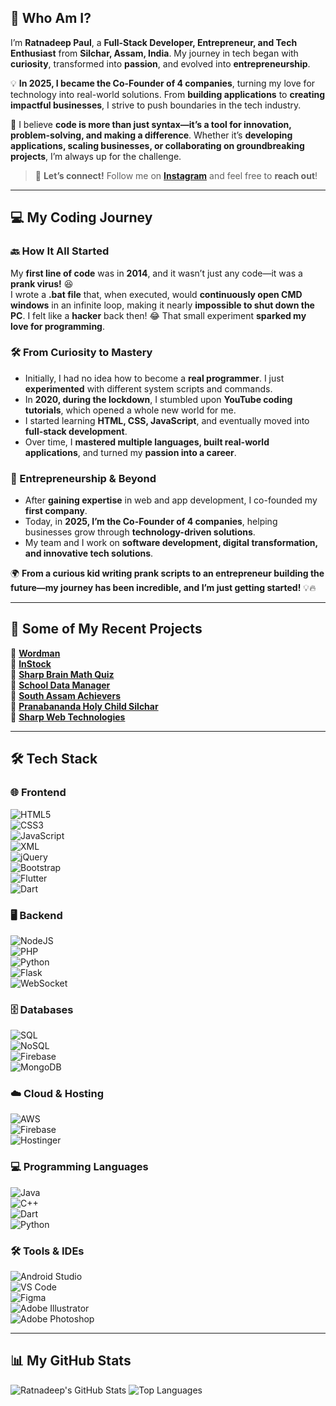 ## 🌟 Who Am I?  

I’m **Ratnadeep Paul**, a **Full-Stack Developer, Entrepreneur, and Tech Enthusiast** from **Silchar, Assam, India**. My journey in tech began with **curiosity**, transformed into **passion**, and evolved into **entrepreneurship**.  

💡 **In 2025, I became the Co-Founder of 4 companies**, turning my love for technology into real-world solutions. From **building applications** to **creating impactful businesses**, I strive to push boundaries in the tech industry.  

🚀 I believe **code is more than just syntax—it’s a tool for innovation, problem-solving, and making a difference**. Whether it’s **developing applications, scaling businesses, or collaborating on groundbreaking projects**, I’m always up for the challenge.  

> 💬 **Let’s connect!** Follow me on **[Instagram](https://www.instagram.com/_ratnadeep_paul_/)** and feel free to **reach out**!  

---

## 💻 My Coding Journey  

### 🔙 How It All Started  
My **first line of code** was in **2014**, and it wasn’t just any code—it was a **prank virus!** 😆  
I wrote a **.bat file** that, when executed, would **continuously open CMD windows** in an infinite loop, making it nearly **impossible to shut down the PC**. I felt like a **hacker** back then! 😂 That small experiment **sparked my love for programming**.  

### 🛠️ From Curiosity to Mastery  
- Initially, I had no idea how to become a **real programmer**. I just **experimented** with different system scripts and commands.  
- In **2020, during the lockdown**, I stumbled upon **YouTube coding tutorials**, which opened a whole new world for me.  
- I started learning **HTML, CSS, JavaScript**, and eventually moved into **full-stack development**.  
- Over time, I **mastered multiple languages, built real-world applications**, and turned my **passion into a career**.  

### 🚀 Entrepreneurship & Beyond  
- After **gaining expertise** in web and app development, I co-founded my **first company**.  
- Today, in **2025, I’m the Co-Founder of 4 companies**, helping businesses grow through **technology-driven solutions**.  
- My team and I work on **software development, digital transformation, and innovative tech solutions**.  

🌍 **From a curious kid writing prank scripts to an entrepreneur building the future—my journey has been incredible, and I’m just getting started!** 💡🔥  

---

## 🚀 Some of My Recent Projects  
🔹 **[Wordman](https://play.google.com/store/apps/details?id=com.sharpwebtechnologies.education.wordman)**  
🔹 **[InStock](https://play.google.com/store/apps/details?id=com.sharpwebtechnologies.tool.instock.instock)**  
🔹 **[Sharp Brain Math Quiz](https://play.google.com/store/apps/details?id=com.sharpwebtechnologies.games.sharp_brain_math_quiz)**  
🔹 **[School Data Manager](https://play.google.com/store/apps/details?id=com.sharpwebtechnologies.education.school_data_manager)**  
🔹 **[South Assam Achievers](https://sharpwebtechnologies.com/SAAA/)**  
🔹 **[Pranabananda Holy Child Silchar](http://holychildsilchar.com/)**  
🔹 **[Sharp Web Technologies](https://sharpwebtechnologies.com/)**  

---

## 🛠 Tech Stack  

### 🌐 Frontend  
![HTML5](https://img.shields.io/badge/html5-%23E34F26.svg?style=flat&logo=html5&logoColor=white)  
![CSS3](https://img.shields.io/badge/css3-%231572B6.svg?style=flat&logo=css3&logoColor=white)  
![JavaScript](https://img.shields.io/badge/javascript-%23F7DF1E.svg?style=flat&logo=javascript&logoColor=black)  
![XML](https://img.shields.io/badge/xml-%23E34F26.svg?style=flat&logo=xml&logoColor=white)  
![jQuery](https://img.shields.io/badge/jquery-%230769AD.svg?style=flat&logo=jquery&logoColor=white)  
![Bootstrap](https://img.shields.io/badge/bootstrap-%238511FA.svg?style=flat&logo=bootstrap&logoColor=white)  
![Flutter](https://img.shields.io/badge/flutter-%2302569B.svg?style=flat&logo=flutter&logoColor=white)  
![Dart](https://img.shields.io/badge/dart-%230175C2.svg?style=flat&logo=dart&logoColor=white)  

### 🖥️ Backend  
![NodeJS](https://img.shields.io/badge/node.js-%2343853D.svg?style=flat&logo=node.js&logoColor=white)  
![PHP](https://img.shields.io/badge/php-%23777BB4.svg?style=flat&logo=php&logoColor=white)  
![Python](https://img.shields.io/badge/python-%233776AB.svg?style=flat&logo=python&logoColor=white)  
![Flask](https://img.shields.io/badge/flask-%23000000.svg?style=flat&logo=flask&logoColor=white)  
![WebSocket](https://img.shields.io/badge/websocket-%23000000.svg?style=flat&logo=websocket&logoColor=white)  

### 🗄️ Databases  
![SQL](https://img.shields.io/badge/sql-%2300758F.svg?style=flat&logo=sqlite&logoColor=white)  
![NoSQL](https://img.shields.io/badge/nosql-%23FF6F00.svg?style=flat&logo=mongodb&logoColor=white)  
![Firebase](https://img.shields.io/badge/firebase-%23FFCA28.svg?style=flat&logo=firebase&logoColor=black)  
![MongoDB](https://img.shields.io/badge/MongoDB-%2347A248.svg?style=flat&logo=mongodb&logoColor=white)

### ☁️ Cloud & Hosting  
![AWS](https://img.shields.io/badge/AWS-%23FF9900.svg?style=flat&logo=amazon-aws&logoColor=white)  
![Firebase](https://img.shields.io/badge/firebase-%23FFCA28.svg?style=flat&logo=firebase&logoColor=black)  
![Hostinger](https://img.shields.io/badge/hostinger-%23FF5722.svg?style=flat&logo=hostinger&logoColor=white)  

### 💻 Programming Languages  
![Java](https://img.shields.io/badge/java-%23ED8B00.svg?style=flat&logo=openjdk&logoColor=white)  
![C++](https://img.shields.io/badge/c++-%2300599C.svg?style=flat&logo=c%2B%2B&logoColor=white)  
![Dart](https://img.shields.io/badge/dart-%230175C2.svg?style=flat&logo=dart&logoColor=white)  
![Python](https://img.shields.io/badge/python-%233776AB.svg?style=flat&logo=python&logoColor=white)  

### 🛠 Tools & IDEs  
![Android Studio](https://img.shields.io/badge/android%20studio-%233DDC84.svg?style=flat&logo=android-studio&logoColor=white)  
![VS Code](https://img.shields.io/badge/VS%20Code-%23007ACC.svg?style=flat&logo=visual-studio-code&logoColor=white)  
![Figma](https://img.shields.io/badge/figma-%23F24E1E.svg?style=flat&logo=figma&logoColor=white)  
![Adobe Illustrator](https://img.shields.io/badge/adobe%20illustrator-%23FF9A00.svg?style=flat&logo=adobe-illustrator&logoColor=white)  
![Adobe Photoshop](https://img.shields.io/badge/adobe%20photoshop-%2331A8FF.svg?style=flat&logo=adobe-photoshop&logoColor=white)  

---

## 📊 My GitHub Stats  
![Ratnadeep's GitHub Stats](https://github-readme-stats.vercel.app/api?username=Ratnadeep-Paul&show_icons=true&theme=algolia)  ![Top Languages](https://github-readme-stats.vercel.app/api/top-langs/?username=Ratnadeep-Paul&theme=algolia&layout=compact)  

